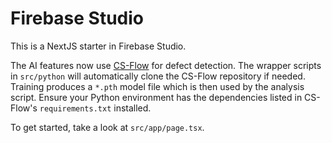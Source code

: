# Firebase Studio

This is a NextJS starter in Firebase Studio.

The AI features now use [CS-Flow](https://github.com/Arman717/cs-flow) for
defect detection. The wrapper scripts in `src/python` will automatically clone
the CS-Flow repository if needed. Training produces a `*.pth` model file which
is then used by the analysis script. Ensure your Python environment has the
dependencies listed in CS-Flow's `requirements.txt` installed.

To get started, take a look at `src/app/page.tsx`.
